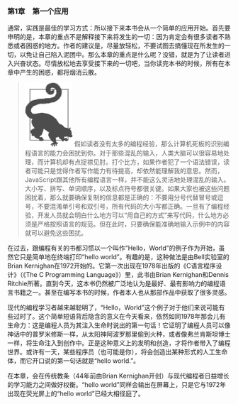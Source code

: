 ### 第1章　第一个应用

通常，实践是最佳的学习方式：所以接下来本书会从一个简单的应用开始。首先要申明的是，本章的重点不是解释接下来将发生的一切：因为肯定会有很多读者不熟悉或者困惑的地方。作者的建议是，尽量放轻松，不要试图去搞懂现在所发生的一切，以免让自己陷入泥团中。那么本章的重点是什么呢？没错，就是为了让读者进入兴奋状态。尽情放松地去享受接下来的一切吧，当你读完本书的时候，所有在本章中产生的困惑，都将烟消云散。

> <img class="my_markdown" src="../images/5.png" style="width: 429px; height: 573px; zoom: 25%;" width="10%"/>
> 假如读者没有太多的编程经验，那么计算机死板的识别编程语言的能力会困扰到你。对于那些混乱的输入，人类大脑可以很容易地处理，而计算机却有点捉襟见肘。打个比方，如果作者犯了一个语法错误，读者可能只是觉得作者写作能力有待提高，却依然能理解我的意思。然而，JavaScript跟其他所有编程语言一样，并不能这么灵活地处理混乱的输入。大小写、拼写、单词顺序，以及标点符号都很关键。如果大家也被这些问题困扰着，那么就要确保复制的信息都是正确的：不要用分号代替冒号或逗号，不要混淆单引号和双引号，所有代码的大小写都正确。一旦有了编程经验，开发人员就会明白什么地方可以“用自己的方式”来写代码，什么地方必须是严格按照语言的规范。但在此时，只要确保能准确地输入示例中的内容就可以避免这些困扰。

在过去，跟编程有关的书都习惯以一个叫作“Hello，World”的例子作为开始，虽然它只是简单地在终端打印“hello world”。有趣的是，这种做法是由Bell实验室的Brian Kernighan在1972开始的。它第一次出现在1978年出版的《C语言程序设计》（《The C Programming Language》）里，此书由Brian Kernighan和Dennis Ritchie所著。直到今天，这本书仍然被广泛地认为是最好、最有影响力的编程语言书籍之一。甚至在编写本书的时候，作者本人也从那部作品中获取了很多灵感。

现代的编程学习者越来越聪明了，“Hello，World”这个例子对于他们来说可能有些过时了。这个简单短语背后隐含的意义在今天看来，依然如同1978年那会儿有生命力：这是编程人员为其注入生命时说出的第一句话！它证明了编程人员可以像神话中的普罗米修斯一样，从太阳神阿波罗那里偷到火种，或者像弗兰肯斯坦博士一样，将生命注入到创作中。正是这种意义上的发明和创造，才将作者带入了编程世界。或许有一天，某些程序员（也可能是你），将会创造出某种形式的人工生命体，而它开口说的第一句话就是“hello world.”。

在本章，会在传统教条（44年前由Brian Kernighan开创）与现代编程者日益增长的学习能力之间做好权衡。“hello world”同样会输出在屏幕上，只是它与1972年出现在荧光屏上的“hello world”已经大相径庭了。

